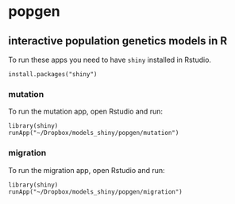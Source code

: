 # popgen

## interactive population genetics models in R

To run these apps you need to have `shiny` installed in Rstudio.

```
install.packages("shiny")

```

### mutation

To run the mutation app, open Rstudio and run:

```
library(shiny)
runApp("~/Dropbox/models_shiny/popgen/mutation")
```

### migration

To run the migration app, open Rstudio and run:

```
library(shiny)
runApp("~/Dropbox/models_shiny/popgen/migration")
```

